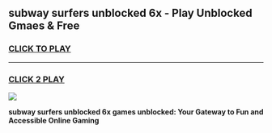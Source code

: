 
## subway surfers unblocked 6x - Play Unblocked Gmaes & Free
<h3>
<a href="https://news.freeplayer.one?title=subway_surfers_unblocked_6x&ref=16F">CLICK TO PLAY</a></h3>
<hr>

<h3>
<a href="https://news.freeplayer.one?title=subway_surfers_unblocked_6x&ref=16F">CLICK 2 PLAY</a>
  
</h3>

<a href="https://news.freeplayer.one?title=subway_surfers_unblocked_6x&ref=16F/"><img src="https://clearcache.store/games.png"></a>


**subway surfers unblocked 6x games unblocked: Your Gateway to Fun and Accessible Online Gaming**
